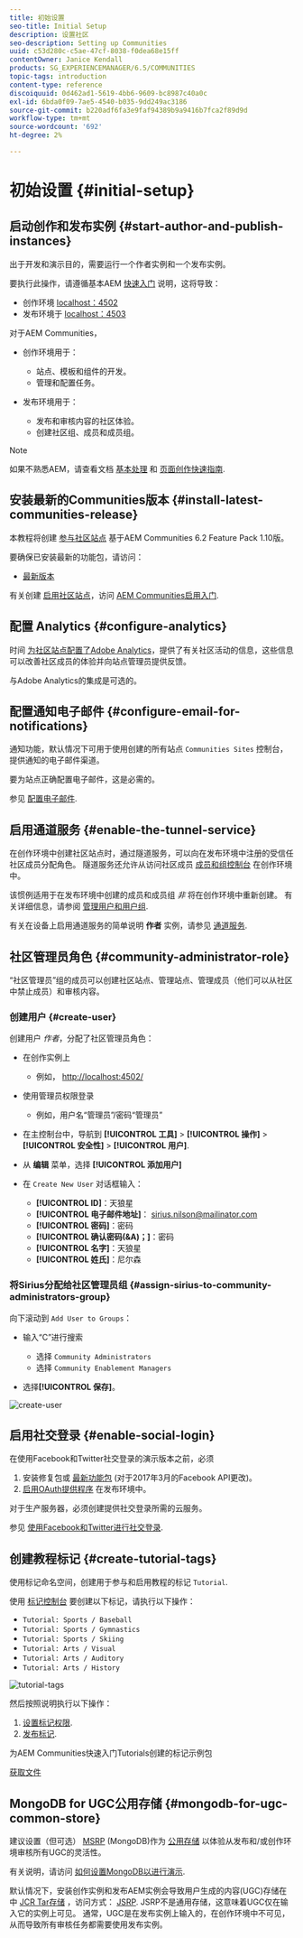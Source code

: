 ```yaml
---
title: 初始设置
seo-title: Initial Setup
description: 设置社区
seo-description: Setting up Communities
uuid: c53d280c-c5ae-47cf-8038-f0dea68e15ff
contentOwner: Janice Kendall
products: SG_EXPERIENCEMANAGER/6.5/COMMUNITIES
topic-tags: introduction
content-type: reference
discoiquuid: 0d462ad1-5619-4bb6-9609-bc8987c40a0c
exl-id: 6bda0f09-7ae5-4540-b035-9dd249ac3186
source-git-commit: b220adf6fa3e9faf94389b9a9416b7fca2f89d9d
workflow-type: tm+mt
source-wordcount: '692'
ht-degree: 2%

---
```


# 初始设置 {#initial-setup}

## 启动创作和发布实例 {#start-author-and-publish-instances}

出于开发和演示目的，需要运行一个作者实例和一个发布实例。

要执行此操作，请遵循基本AEM [快速入门](../../help/sites-deploying/deploy.md#getting-started) 说明，这将导致：

* 创作环境 [localhost：4502](http://localhost:4502/)
* 发布环境于 [localhost：4503](http://localhost:4503/)

对于AEM Communities，

* 创作环境用于：

   * 站点、模板和组件的开发。
   * 管理和配置任务。

* 发布环境用于：

   * 发布和审核内容的社区体验。
   * 创建社区组、成员和成员组。

>[!NOTE]
>
>如果不熟悉AEM，请查看文档 [基本处理](../../help/sites-authoring/basic-handling.md) 和 [页面创作快速指南](../../help/sites-authoring/qg-page-authoring.md).

## 安装最新的Communities版本 {#install-latest-communities-release}

本教程将创建 [参与社区站点](overview.md#engagement-community) 基于AEM Communities 6.2 Feature Pack 1.10版。

要确保已安装最新的功能包，请访问：

* [最新版本](deploy-communities.md#latest-releases)

有关创建 [启用社区站点](overview.md#enablement-community)，访问 [AEM Communities启用入门](getting-started-enablement.md).

## 配置 Analytics {#configure-analytics}

时间 [为社区站点配置了Adobe Analytics](analytics.md)，提供了有关社区活动的信息，这些信息可以改善社区成员的体验并向站点管理员提供反馈。

与Adobe Analytics的集成是可选的。

## 配置通知电子邮件 {#configure-email-for-notifications}

通知功能，默认情况下可用于使用创建的所有站点 `Communities Sites` 控制台，提供通知的电子邮件渠道。

要为站点正确配置电子邮件，这是必需的。

参见 [配置电子邮件](email.md).

## 启用通道服务 {#enable-the-tunnel-service}

在创作环境中创建社区站点时，通过隧道服务，可以向在发布环境中注册的受信任社区成员分配角色。 隧道服务还允许从访问社区成员 [成员和组控制台](members.md) 在创作环境中。

该惯例适用于在发布环境中创建的成员和成员组 *非* 将在创作环境中重新创建。 有关详细信息，请参阅 [管理用户和用户组](users.md).

有关在设备上启用通道服务的简单说明 **作者** 实例，请参见 [通道服务](deploy-communities.md#tunnel-service-on-author).

## 社区管理员角色 {#community-administrator-role}

“社区管理员”组的成员可以创建社区站点、管理站点、管理成员（他们可以从社区中禁止成员）和审核内容。

### 创建用户 {#create-user}

创建用户 *作者*，分配了社区管理员角色：

* 在创作实例上

   * 例如， [http://localhost:4502/](http://localhost:4503/)

* 使用管理员权限登录

   * 例如，用户名“管理员”/密码“管理员”

* 在主控制台中，导航到 **[!UICONTROL 工具]** > **[!UICONTROL 操作]** > **[!UICONTROL 安全性]** > **[!UICONTROL 用户]**.
* 从 **编辑** 菜单，选择 **[!UICONTROL 添加用户]**

* 在 `Create New User` 对话框输入：

   * **[!UICONTROL ID]**：天狼星
   * **[!UICONTROL 电子邮件地址]**： sirius.nilson@mailinator.com
   * **[!UICONTROL 密码]**：密码
   * **[!UICONTROL 确认密码(&amp;A)；]**：密码
   * **[!UICONTROL 名字]**：天狼星
   * **[!UICONTROL 姓氏]**：尼尔森

### 将Sirius分配给社区管理员组 {#assign-sirius-to-community-administrators-group}

向下滚动到 `Add User to Groups`：

* 输入“C”进行搜索

   * 选择 `Community Administrators`
   * 选择 `Community Enablement Managers`

* 选择&#x200B;**[!UICONTROL 保存]**。

![create-user](assets/create-user.png)

## 启用社交登录 {#enable-social-login}

在使用Facebook和Twitter社交登录的演示版本之前，必须

1. 安装修复包或 [最新功能包](deploy-communities.md#latestfeaturepack) (对于2017年3月的Facebook API更改)。
1. [启用OAuth提供程序](social-login.md#adobe-granite-oauth-authentication-handler) 在发布环境中。

对于生产服务器，必须创建提供社交登录所需的云服务。

参见 [使用Facebook和Twitter进行社交登录](social-login.md).

## 创建教程标记 {#create-tutorial-tags}

使用标记命名空间，创建用于参与和启用教程的标记 `Tutorial`.

使用 [标记控制台](../../help/sites-administering/tags.md#tagging-console) 要创建以下标记，请执行以下操作：

* `Tutorial: Sports / Baseball`
* `Tutorial: Sports / Gymnastics`
* `Tutorial: Sports / Skiing`
* `Tutorial: Arts / Visual`
* `Tutorial: Arts / Auditory`
* `Tutorial: Arts / History`

![tutorial-tags](assets/tutorial-tags.png)

然后按照说明执行以下操作：

1. [设置标记权限](../../help/sites-administering/tags.md#setting-tag-permissions).
1. [发布标记](../../help/sites-administering/tags.md#publishing-tags).

为AEM Communities快速入门Tutorials创建的标记示例包

[获取文件](assets/tutorial_tags-v63.zip)

## MongoDB for UGC公用存储 {#mongodb-for-ugc-common-store}

建议设置（但可选） [MSRP](msrp.md) (MongoDB)作为 [公用存储](working-with-srp.md) 以体验从发布和/或创作环境审核所有UGC的灵活性。

有关说明，请访问 [如何设置MongoDB以进行演示](demo-mongo.md).

默认情况下，安装创作实例和发布AEM实例会导致用户生成的内容(UGC)存储在中 [JCR Tar存储](../../help/sites-deploying/platform.md) ，访问方式： [JSRP](jsrp.md). JSRP不是通用存储，这意味着UGC仅在输入它的实例上可见。 通常，UGC是在发布实例上输入的，在创作环境中不可见，从而导致所有审核任务都需要使用发布实例。
